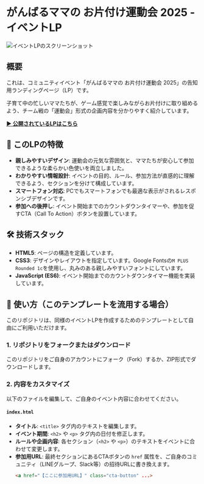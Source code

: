 # がんばるママの お片付け運動会 2025 - イベントLP

![イベントLPのスクリーンショット](https://via.placeholder.com/1200x600.png?text=LP%20Screenshot%20Here)
<!-- ↑ このURLを実際のLPのスクリーンショット画像に置き換えてください -->

## 概要

これは、コミュニティイベント「がんばるママの お片付け運動会 2025」の告知用ランディングページ（LP）です。

子育て中の忙しいママたちが、ゲーム感覚で楽しみながらお片付けに取り組めるよう、チーム戦の「運動会」形式の企画内容を分かりやすく紹介しています。

**[▶ 公開されているLPはこちら](https://あなたのユーザー名.github.io/あなたのリポジトリ名/)**  
<!-- ↑ GitHub Pagesで公開したURLに書き換えてください -->

## 🌟 このLPの特徴

- **親しみやすいデザイン**: 運動会の元気な雰囲気と、ママたちが安心して参加できるような柔らかい色使いを両立しました。
- **わかりやすい情報設計**: イベントの目的、ルール、参加方法が直感的に理解できるよう、セクションを分けて構成しています。
- **スマートフォン対応**: PCでもスマートフォンでも最適な表示がされるレスポンシブデザインです。
- **参加への後押し**: イベント開始までのカウントダウンタイマーや、参加を促すCTA（Call To Action）ボタンを設置しています。

## 🛠️ 技術スタック

- **HTML5**: ページの構造を定義しています。
- **CSS3**: デザインやレイアウトを指定しています。Google Fontsの`M PLUS Rounded 1c`を使用し、丸みのある親しみやすいフォントにしています。
- **JavaScript (ES6)**: イベント開始までのカウントダウンタイマー機能を実装しています。

## 🚀 使い方（このテンプレートを流用する場合）

このリポジトリは、同様のイベントLPを作成するためのテンプレートとして自由にご利用いただけます。

### 1. リポジトリをフォークまたはダウンロード

このリポジトリをご自身のアカウントにフォーク（Fork）するか、ZIP形式でダウンロードします。

### 2. 内容をカスタマイズ

以下のファイルを編集して、ご自身のイベント内容に合わせてください。

#### `index.html`
- **タイトル**: `<title>` タグ内のテキストを編集します。
- **イベント期間**: `<h2>` や `<p>` タグ内の日付を修正します。
- **ルールや企画内容**: 各セクション（`<h2>` や `<p>`）のテキストをイベントに合わせて変更します。
- **参加用URL**: 最終セクションにあるCTAボタンの `href` 属性を、ご自身のコミュニティ（LINEグループ、Slack等）の招待URLに書き換えます。
  ```html
  <a href="【ここに参加用URL】" class="cta-button" ...>
